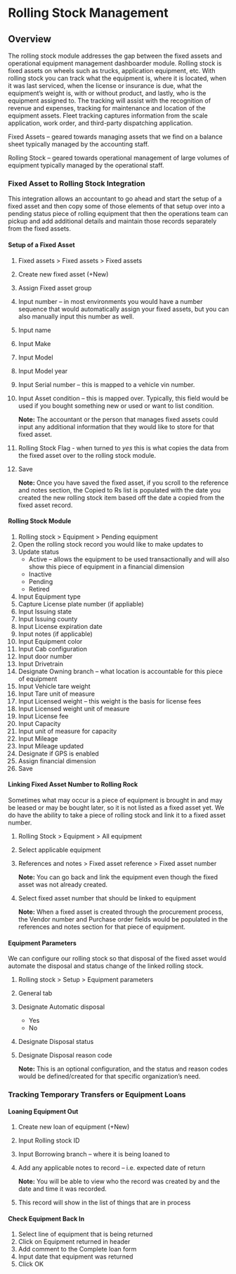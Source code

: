 ﻿# Rolling Stock Management

## Overview
The rolling stock module addresses the gap between the fixed assets and operational equipment management dashboarder module. Rolling stock is fixed assets on wheels such as trucks, application equipment, etc. With rolling stock you can track what the equipment is, where it is located, when it was last serviced, when the license or insurance is due, what the equipment’s weight is, with or without product, and lastly, who is the equipment assigned to. The tracking will assist with the recognition of revenue and expenses, tracking for maintenance and location of the equipment assets. Fleet tracking captures information from the scale application, work order, and third-party dispatching application. 

Fixed Assets – geared towards managing assets that we find on a balance sheet typically managed by the accounting staff.

Rolling Stock – geared towards operational management of large volumes of equipment typically managed by the operational staff.

### Fixed Asset to Rolling Stock Integration

This integration allows an accountant to go ahead and start the setup of a fixed asset and then copy some of those elements of that setup over into a pending status piece of rolling equipment that then the operations team can pickup and add additional details and maintain those records separately from the fixed assets.  

#### Setup of a Fixed Asset

1. Fixed assets > Fixed assets > Fixed assets
2. Create new fixed asset (+New)
3. Assign Fixed asset group
4. Input number – in most environments you would have a number sequence that would automatically assign your fixed assets, but you can also manually input this number as well. 
5. Input name 
6. Input Make 
7. Input Model 
8. Input Model year
9. Input Serial number – this is mapped to a vehicle vin number. 
10.	Input Asset condition – this is mapped over. Typically, this field would be used if you bought something new or used or want to list condition.

    **Note:** The accountant or the person that manages fixed assets could input any additional information that they would like to store for that fixed asset.

11. Rolling Stock Flag - when turned to *yes* this is what copies the data from the fixed asset over to the rolling stock module. 
12. Save

    **Note:** Once you have saved the fixed asset, if you scroll to the reference and notes section, the Copied to Rs list is populated with the date you created the new rolling stock item based off the date a copied from the fixed asset record.

#### Rolling Stock Module

1.	Rolling stock > Equipment > Pending equipment
2.	Open the rolling stock record you would like to make updates to 
3.	Update status
      - Active – allows the equipment to be used transactionally and will also show this piece of equipment in a financial dimension
      - Inactive
      - Pending 
      - Retired
4.	Input Equipment type 
5.	Capture License plate number (if appliable) 
6.	Input Issuing state 
7.	Input Issuing county 
8.	Input License expiration date 
9.	Input notes (if applicable) 
10.	Input Equipment color
11.	Input Cab configuration 
12.	Input door number
13.	Input Drivetrain
14.	Designate Owning branch – what location is accountable for this piece of equipment
15.	Input Vehicle tare weight 
16.	Input Tare unit of measure 
17.	Input Licensed weight – this weight is the basis for license fees 
18.	Input Licensed weight unit of measure
19.	Input License fee
20.	Input Capacity
21.	Input unit of measure for capacity 
22.	Input Mileage 
23.	Input Mileage updated 
24.	Designate if GPS is enabled 
25.	Assign financial dimension 
26.	Save

#### Linking Fixed Asset Number to Rolling Rock

Sometimes what may occur is a piece of equipment is brought in and may be leased or may be bought later, so it is not listed as a fixed asset yet. We do have the ability to take a piece of rolling stock and link it to a fixed asset number. 

1. Rolling Stock > Equipment > All equipment  
2. Select applicable equipment 
3. References and notes > Fixed asset reference > Fixed asset number

    **Note:** You can go back and link the equipment even though the fixed asset was not already created. 

4. Select fixed asset number that should be linked to equipment 

    **Note:** When a fixed asset is created through the procurement process, the Vendor number and Purchase order fields would be populated in the references and notes section for that piece of equipment.

#### Equipment Parameters

We can configure our rolling stock so that disposal of the fixed asset would automate the disposal and status change of the linked rolling stock. 

1. Rolling stock > Setup > Equipment parameters
2. General tab
3. Designate Automatic disposal 
      - Yes
      - No
4. Designate Disposal status
5. Designate Disposal reason code 

    **Note:** This is an optional configuration, and the status and reason codes would be defined/created for that specific organization’s need. 

### Tracking Temporary Transfers or Equipment Loans

#### Loaning Equipment Out

1.	Create new loan of equipment (+New)
2.	Input Rolling stock ID 
3.	Input Borrowing branch – where it is being loaned to 
4.	Add any applicable notes to record – i.e. expected date of return 

    **Note:** You will be able to view who the record was created by and the date and time it was recorded. 

5. This record will show in the list of things that are in process 

#### Check Equipment Back In

1. Select line of equipment that is being returned 
2. Click on Equipment returned in header 
3. Add comment to the Complete loan form
4. Input date that equipment was returned
5. Click OK 

